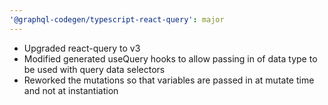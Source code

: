 ```yaml
---
'@graphql-codegen/typescript-react-query': major
---
```


- Upgraded react-query to v3
- Modified generated useQuery hooks to allow passing in of data type to be used with query data selectors
- Reworked the mutations so that variables are passed in at mutate time and not at instantiation
